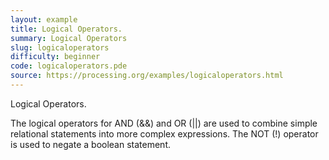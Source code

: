 ```yaml
---
layout: example
title: Logical Operators.
summary: Logical Operators
slug: logicaloperators
difficulty: beginner
code: logicaloperators.pde
source: https://processing.org/examples/logicaloperators.html
---
```


Logical Operators. 

 The logical operators for AND (&&) and OR (||) are used to combine simple relational statements into more complex expressions. The NOT (!) operator is used to negate a boolean statement.

